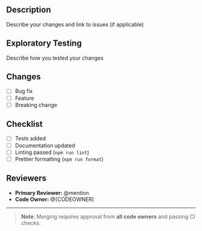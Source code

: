 ## Description
Describe your changes and link to issues (if applicable)

## Exploratory Testing
Describe how you tested your changes

## Changes
- [ ] Bug fix
- [ ] Feature
- [ ] Breaking change

## Checklist
- [ ] Tests added
- [ ] Documentation updated
- [ ] Linting passed (`npm run lint`)
- [ ] Prettier formatting (`npm run format`)

## Reviewers
- **Primary Reviewer:** @mention
- **Code Owner:** @[CODEOWNER]

---

> **Note**: Merging requires approval from **all code owners** and passing CI checks.
